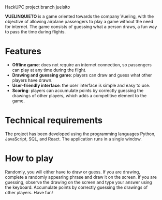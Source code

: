 HackUPC project
branch juelsito 

**VUELINQUIETO** is a game oriented towards the company Vueling, with the objective of allowing airplane passengers to play a game without the need for internet. The game consists of guessing what a person draws, a fun way to pass the time during flights.

# Features
- **Offline game**: does not require an internet connection, so passengers can play at any time during the flight.
- **Drawing and guessing game**: players can draw and guess what other players have drawn.
- **User-friendly interface**: the user interface is simple and easy to use.
- **Scoring**: players can accumulate points by correctly guessing the drawings of other players, which adds a competitive element to the game.

# Technical requirements
The project has been developed using the programming languages Python, JavaScript, SQL, and React.
The application runs in a single window.

# How to play
Randomly, you will either have to draw or guess.
If you are drawing, complete a randomly appearing phrase and draw it on the screen.
If you are guessing, observe the drawing on the screen and type your answer using the keyboard.
Accumulate points by correctly guessing the drawings of other players.
Have fun!
